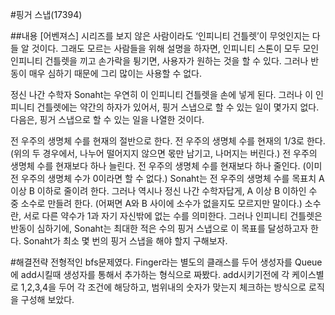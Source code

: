 #핑거 스냅(17394)

##내용
[어벤져스] 시리즈를 보지 않은 사람이라도 ‘인피니티 건틀렛’이 무엇인지는 다들 알 것이다. 그래도 모르는 사람들을 위해 설명을 하자면, 인피니티 스톤이 모두 모인 인피니티 건틀렛을 끼고 손가락을 튕기면, 사용자가 원하는 것을 할 수 있다. 그러나 반동이 매우 심하기 때문에 그리 많이는 사용할 수 없다.

정신 나간 수학자 Sonaht는 우연히 이 인피니티 건틀렛을 손에 넣게 된다. 그러나 이 인피니티 건틀렛에는 약간의 하자가 있어서, 핑거 스냅으로 할 수 있는 일이 몇가지 없다. 다음은, 핑거 스냅으로 할 수 있는 일을 나열한 것이다.

전 우주의 생명체 수를 현재의 절반으로 한다.
전 우주의 생명체 수를 현재의 1/3로 한다.
(위의 두 경우에서, 나누어 떨어지지 않으면 몫만 남기고, 나머지는 버린다.)
전 우주의 생명체 수를 현재보다 하나 늘린다.
전 우주의 생명체 수를 현재보다 하나 줄인다.
(이미 전 우주의 생명체 수가 0이라면 할 수 없다.)
Sonaht는 전 우주의 생명체 수를 목표치 A 이상 B 이하로 줄이려 한다. 그러나 역시나 정신 나간 수학자답게, A 이상 B 이하인 수 중 소수로 만들려 한다. (어쩌면 A와 B 사이에 소수가 없을지도 모르지만 말이다.) 소수란, 서로 다른 약수가 1과 자기 자신밖에 없는 수를 의미한다. 그러나 인피니티 건틀렛은 반동이 심하기에, Sonaht는 최대한 적은 수의 핑거 스냅으로 이 목표를 달성하고자 한다. Sonaht가 최소 몇 번의 핑거 스냅을 해야 할지 구해보자.

#해결전략
전형적인 bfs문제였다.
Finger라는 별도의 클래스를 두어 생성자를 Queue에 add시킬때 생성자를 통해서 추가하는 형식으로 짜봤다.
add시키기전에 각 케이스별로 1,2,3,4을 두어 각 조건에 해당하고, 범위내의 숫자가 맞는지 체크하는 방식으로 로직을 구성해 보았다.
